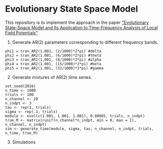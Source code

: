 # Evolutionary State Space Model
This repository is to implement the approach in the paper ["Evolutionary State-Space Model and Its Application to Time-Frequency Analysis of Local Field Potentials"](http://www3.stat.sinica.edu.tw/preprint/SS-2017-0420_Preprint.pdf)

1. Generate AR(2) parameters corresponding to different frequency bands.

```
phi1 = tran_AR2(1.001, (2/1000)*2*pi) #delta
phi2 = tran_AR2(1.001, (6/1000)*2*pi) #theta
phi3 = tran_AR2(1.001, (8/1000)*2*pi) #alpha
phi4 = tran_AR2(1.001, (15/1000)*2*pi) #beta
phi5 = tran_AR2(1.001, (32/1000)*2*pi) #gamma 
```

2. Generate mixtures of AR(2) time series.

```
set.seed(2016)
n_time <- 1000
trials <- 100
n_channel <- 20
n_indpt <- 3
tau <- rep(1, trials)
sigma <- rep(.1, trials)
module <- evol(c(1.001, 1.001, 1.001), 0.00005, trials, n_indpt)
true_M <- matrix(runif(n_channel*n_indpt, min = 0, max = 1), n_channel, n_indpt)
sim <- generate_time(module, sigma, tau, n_channel, n_indpt, trials, n_time, true_M)
```

3. Simulations 

